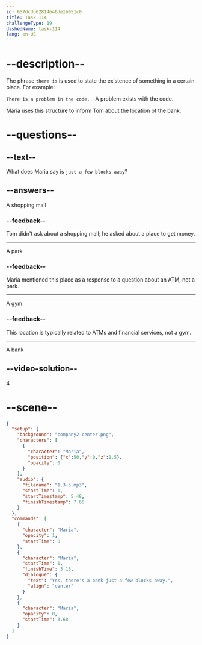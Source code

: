 ```yaml
---
id: 657dcdb62814646de1b051c0
title: Task 114
challengeType: 19
dashedName: task-114
lang: en-US
---
```


<!-- (audio) Maria: Yes, there's a bank just a few blocks away. -->

# --description--

The phrase `there is` is used to state the existence of something in a certain place. For example:

`There is a problem in the code.` – A problem exists with the code.

Maria uses this structure to inform Tom about the location of the bank.

# --questions--

## --text--

What does Maria say is `just a few blocks away`?

## --answers--

A shopping mall

### --feedback--

Tom didn't ask about a shopping mall; he asked about a place to get money.

---

A park

### --feedback--

Maria mentioned this place as a response to a question about an ATM, not a park.

---

A gym

### --feedback--

This location is typically related to ATMs and financial services, not a gym.

---

A bank

## --video-solution--

4

# --scene--

```json
{
  "setup": {
    "background": "company2-center.png",
    "characters": [
      {
        "character": "Maria",
        "position": {"x":50,"y":0,"z":1.5},
        "opacity": 0
      }
    ],
    "audio": {
      "filename": "1.3-5.mp3",
      "startTime": 1,
      "startTimestamp": 5.48,
      "finishTimestamp": 7.66
    }
  },
  "commands": [
    {
      "character": "Maria",
      "opacity": 1,
      "startTime": 0
    },
    {
      "character": "Maria",
      "startTime": 1,
      "finishTime": 3.18,
      "dialogue": {
        "text": "Yes, there's a bank just a few blocks away.",
        "align": "center"
      }
    },
    {
      "character": "Maria",
      "opacity": 0,
      "startTime": 3.68
    }
  ]
}
```
